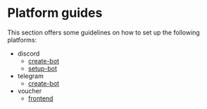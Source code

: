 # Platform guides

This section offers some guidelines on how to set up the following platforms:

- discord
    - [create-bot](discord/create-bot.md)
    - [setup-bot](discord/setup-bot.md)
- telegram
    - [create-bot](telegram/create-bot.md)
- voucher
    - [frontend](voucher/frontend.md)